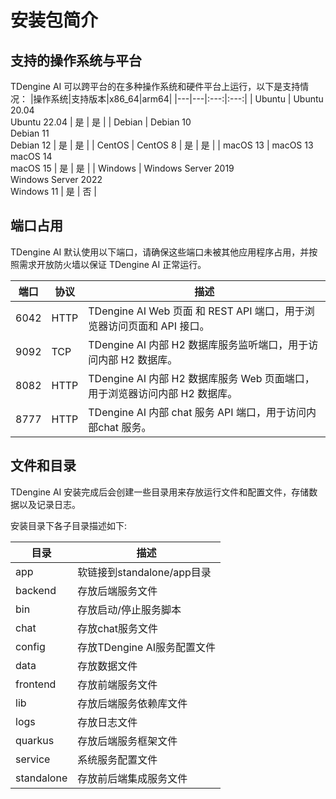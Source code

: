# 安装包简介

## 支持的操作系统与平台
TDengine AI 可以跨平台的在多种操作系统和硬件平台上运行，以下是支持情况：
|操作系统|支持版本|x86_64|arm64|
|---|---|:---:|:---:|
| Ubuntu | Ubuntu 20.04<br />Ubuntu 22.04 | 是 | 是 |
| Debian | Debian 10<br />Debian 11<br />Debian 12 | 是 | 是 |
| CentOS | CentOS 8 | 是 | 是 |
| macOS 13 | macOS 13<br />macOS 14<br />macOS 15 | 是 | 是 |
| Windows | Windows Server 2019<br />Windows Server 2022<br />Windows 11 | 是 | 否 |

## 端口占用
TDengine AI 默认使用以下端口，请确保这些端口未被其他应用程序占用，并按照需求开放防火墙以保证 TDengine AI 正常运行。

| 端口 | 协议 | 描述 |
|---------|---------|---------|
|6042 | HTTP | TDengine AI Web 页面 和 REST API 端口，用于浏览器访问页面和 API 接口。 |
|9092 | TCP | TDengine AI 内部 H2 数据库服务监听端口，用于访问内部 H2 数据库。 |
|8082 | HTTP | TDengine AI 内部 H2 数据库服务 Web 页面端口，用于浏览器访问内部 H2 数据库。 |
|8777 | HTTP | TDengine AI 内部 chat 服务 API 端口，用于访问内部chat 服务。 |


## 文件和目录
TDengine AI 安装完成后会创建一些目录用来存放运行文件和配置文件，存储数据以及记录日志。

安装目录下各子目录描述如下:

| 目录         | 描述	|
|------------|---|
| app        | 软链接到standalone/app目录 |
| backend    | 存放后端服务文件 |
| bin        | 存放启动/停止服务脚本 |
| chat       | 存放chat服务文件 |
| config     | 存放TDengine AI服务配置文件 |
| data       | 存放数据文件 |
| frontend   | 存放前端服务文件 |
| lib        | 存放后端服务依赖库文件 |
| logs       | 存放日志文件 |
| quarkus    | 存放后端服务框架文件 |
| service    | 系统服务配置文件 |
| standalone | 存放前后端集成服务文件 |

